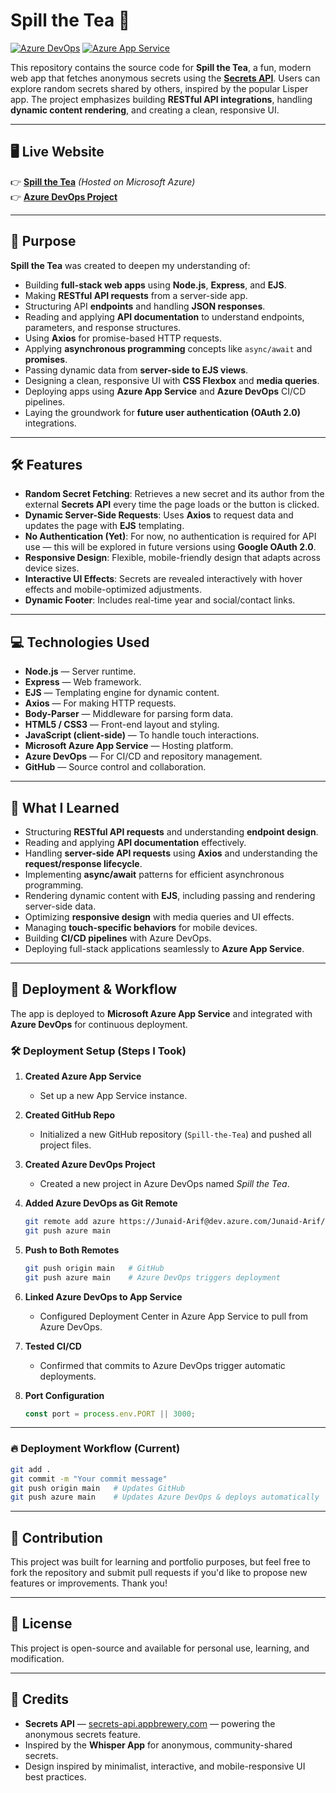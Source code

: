 # Spill the Tea 🤫

[![Azure DevOps](https://img.shields.io/badge/Deployed%20via-Azure%20DevOps-blue)](https://dev.azure.com/Junaid-Arif/Spill%20the%20Tea)
[![Azure App Service](https://img.shields.io/badge/Hosted%20on-Azure%20App%20Service-brightgreen)](https://spill-the-tea-eng7fgg8b2gjhjaw.canadacentral-01.azurewebsites.net/)

This repository contains the source code for **Spill the Tea**, a fun, modern web app that fetches anonymous secrets using the **[Secrets API](https://secrets-api.appbrewery.com/)**. Users can explore random secrets shared by others, inspired by the popular Lisper app. The project emphasizes building **RESTful API integrations**, handling **dynamic content rendering**, and creating a clean, responsive UI.

---

## 🖥️ Live Website

👉 **[Spill the Tea](https://spill-the-tea-eng7fgg8b2gjhjaw.canadacentral-01.azurewebsites.net/)** _(Hosted on Microsoft Azure)_  
👉 **[Azure DevOps Project](https://dev.azure.com/Junaid-Arif/Spill%20the%20Tea)**

---

## 🎯 Purpose

**Spill the Tea** was created to deepen my understanding of:

- Building **full-stack web apps** using **Node.js**, **Express**, and **EJS**.
- Making **RESTful API requests** from a server-side app.
- Structuring API **endpoints** and handling **JSON responses**.
- Reading and applying **API documentation** to understand endpoints, parameters, and response structures.
- Using **Axios** for promise-based HTTP requests.
- Applying **asynchronous programming** concepts like `async/await` and **promises**.
- Passing dynamic data from **server-side to EJS views**.
- Designing a clean, responsive UI with **CSS Flexbox** and **media queries**.
- Deploying apps using **Azure App Service** and **Azure DevOps** CI/CD pipelines.
- Laying the groundwork for **future user authentication (OAuth 2.0)** integrations.

---

## 🛠️ Features

- **Random Secret Fetching**: Retrieves a new secret and its author from the external **Secrets API** every time the page loads or the button is clicked.
- **Dynamic Server-Side Requests**: Uses **Axios** to request data and updates the page with **EJS** templating.
- **No Authentication (Yet)**: For now, no authentication is required for API use — this will be explored in future versions using **Google OAuth 2.0**.
- **Responsive Design**: Flexible, mobile-friendly design that adapts across device sizes.
- **Interactive UI Effects**: Secrets are revealed interactively with hover effects and mobile-optimized adjustments.
- **Dynamic Footer**: Includes real-time year and social/contact links.

---

## 💻 Technologies Used

- **Node.js** — Server runtime.
- **Express** — Web framework.
- **EJS** — Templating engine for dynamic content.
- **Axios** — For making HTTP requests.
- **Body-Parser** — Middleware for parsing form data.
- **HTML5 / CSS3** — Front-end layout and styling.
- **JavaScript (client-side)** — To handle touch interactions.
- **Microsoft Azure App Service** — Hosting platform.
- **Azure DevOps** — For CI/CD and repository management.
- **GitHub** — Source control and collaboration.

---

## 🧠 What I Learned

- Structuring **RESTful API requests** and understanding **endpoint design**.
- Reading and applying **API documentation** effectively.
- Handling **server-side API requests** using **Axios** and understanding the **request/response lifecycle**.
- Implementing **async/await** patterns for efficient asynchronous programming.
- Rendering dynamic content with **EJS**, including passing and rendering server-side data.
- Optimizing **responsive design** with media queries and UI effects.
- Managing **touch-specific behaviors** for mobile devices.
- Building **CI/CD pipelines** with Azure DevOps.
- Deploying full-stack applications seamlessly to **Azure App Service**.

---

## 🚀 Deployment & Workflow

The app is deployed to **Microsoft Azure App Service** and integrated with **Azure DevOps** for continuous deployment.

### 🛠 Deployment Setup (Steps I Took)

1. **Created Azure App Service**

   - Set up a new App Service instance.

2. **Created GitHub Repo**

   - Initialized a new GitHub repository (`Spill-the-Tea`) and pushed all project files.

3. **Created Azure DevOps Project**

   - Created a new project in Azure DevOps named _Spill the Tea_.

4. **Added Azure DevOps as Git Remote**

   ```bash
   git remote add azure https://Junaid-Arif@dev.azure.com/Junaid-Arif/Spill%20the%20Tea/_git/Spill%20the%20Tea
   git push azure main
   ```

5. **Push to Both Remotes**

   ```bash
   git push origin main   # GitHub
   git push azure main    # Azure DevOps triggers deployment
   ```

6. **Linked Azure DevOps to App Service**

   - Configured Deployment Center in Azure App Service to pull from Azure DevOps.

7. **Tested CI/CD**

   - Confirmed that commits to Azure DevOps trigger automatic deployments.

8. **Port Configuration**

   ```javascript
   const port = process.env.PORT || 3000;
   ```

---

### 🔥 Deployment Workflow (Current)

```bash
git add .
git commit -m "Your commit message"
git push origin main   # Updates GitHub
git push azure main    # Updates Azure DevOps & deploys automatically
```

---

## 🤝 Contribution

This project was built for learning and portfolio purposes, but feel free to fork the repository and submit pull requests if you'd like to propose new features or improvements. Thank you!

---

## 📄 License

This project is open-source and available for personal use, learning, and modification.

---

## 🔗 Credits

- **Secrets API** — [secrets-api.appbrewery.com](https://secrets-api.appbrewery.com/) — powering the anonymous secrets feature.
- Inspired by the **Whisper App** for anonymous, community-shared secrets.
- Design inspired by minimalist, interactive, and mobile-responsive UI best practices.
